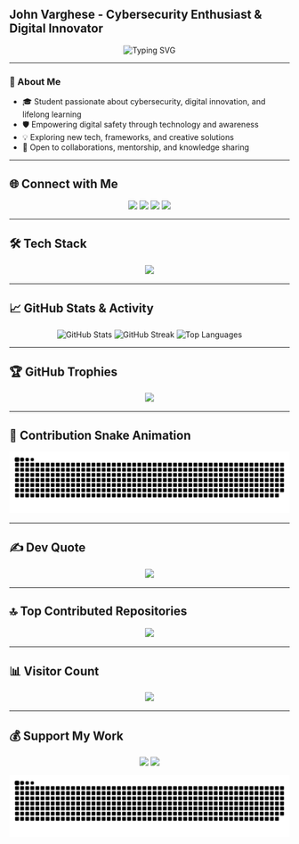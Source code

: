 ## John Varghese - Cybersecurity Enthusiast & Digital Innovator

<div align="center">
  <img src="https://readme-typing-svg.demolab.com?font=Fira+Code&weight=700&size=28&pause=1000&color=36BCF7&center=true&vCenter=true&width=600&lines=Hello+%F0%9F%91%8B%2C+I'm+John+Varghese;Cybersecurity+%7C+Digital+Innovation;Empowering+Digital+Safety+%F0%9F%94%91;Lifelong+Learner+%F0%9F%92%AF" alt="Typing SVG" />
</div>

---

### 🚀 About Me

- 🎓 Student passionate about cybersecurity, digital innovation, and lifelong learning  
- 🛡️ Empowering digital safety through technology and awareness  
- 💡 Exploring new tech, frameworks, and creative solutions  
- 🤝 Open to collaborations, mentorship, and knowledge sharing

---

## 🌐 Connect with Me

<p align="center">
  <a href="https://instagram.com/Cyber__Trinity"><img src="https://img.shields.io/badge/Instagram-%23E4405F.svg?logo=Instagram&logoColor=white" /></a>
  <a href="https://linkedin.com/in/John--Varghese"><img src="https://img.shields.io/badge/LinkedIn-%230077B5.svg?logo=linkedin&logoColor=white" /></a>
  <a href="https://youtube.com/@Trendy_NED"><img src="https://img.shields.io/badge/YouTube-%23FF0000.svg?logo=YouTube&logoColor=white" /></a>
  <a href="mailto:CyberTrinity@Mail2Tor.com"><img src="https://img.shields.io/badge/Email-D14836?logo=gmail&logoColor=white" /></a>
</p>

---

## 🛠️ Tech Stack

<p align="center">
  <img src="https://skillicons.dev/icons?i=cpp,css,html,java,js,kotlin,php,bash,powershell,dotnet,apache,nginx,mysql,git,unreal,adobephotoshop,adobeillustrator,adobepremierepro,adobelightroom,canva,krita,inkscape" />
</p>

---

## 📈 GitHub Stats & Activity

<p align="center">
  <img src="https://github-readme-stats.vercel.app/api?username=John-Varghese-EH&theme=transparent&hide_border=false&include_all_commits=true&count_private=true" alt="GitHub Stats" />
  <img src="https://nirzak-streak-stats.vercel.app/?user=John-Varghese-EH&theme=transparent&hide_border=false" alt="GitHub Streak" />
  <img src="https://github-readme-stats.vercel.app/api/top-langs/?username=John-Varghese-EH&theme=transparent&hide_border=false&include_all_commits=true&count_private=true&layout=compact" alt="Top Languages" />
</p>

---

## 🏆 GitHub Trophies

<p align="center">
  <img src="https://github-profile-trophy.vercel.app/?username=John-Varghese-EH&theme=radical&no-frame=false&no-bg=true&margin-w=4" />
</p>

---

## 🐍 Contribution Snake Animation

<p align="center">
  <picture>
    <source media="(prefers-color-scheme: dark)" srcset="https://raw.githubusercontent.com/John-Varghese-EH/John-Varghese-EH/output/github-snake-dark.svg" />
    <source media="(prefers-color-scheme: light)" srcset="https://raw.githubusercontent.com/John-Varghese-EH/John-Varghese-EH/output/github-snake.svg" />
    <img alt="github-snake" src="https://raw.githubusercontent.com/John-Varghese-EH/John-Varghese-EH/output/github-snake.svg" />
  </picture>
</p>

---

## ✍️ Dev Quote

<p align="center">
  <img src="https://quotes-github-readme.vercel.app/api?type=horizontal&theme=radical" />
</p>

---

## 🔝 Top Contributed Repositories

<p align="center">
  <img src="https://github-contributor-stats.vercel.app/api?username=John-Varghese-EH&limit=5&theme=transparent&combine_all_yearly_contributions=true" />
</p>

---

## 📊 Visitor Count

<p align="center">
  <img src="https://visitcount.itsvg.in/api?id=John-Varghese-EH&icon=2&color=2" />
</p>

---

## 💰 Support My Work

<p align="center">
  <a href="https://buymeacoffee.com/CyberTrinity"><img src="https://img.shields.io/badge/Buy%20Me%20a%20Coffee-ffdd00?style=for-the-badge&logo=buy-me-a-coffee&logoColor=black" /></a>
  <a href="https://patreon.com/CyberTrinity"><img src="https://img.shields.io/badge/Patreon-F96854?style=for-the-badge&logo=patreon&logoColor=white" /></a>
</p>

<picture>
  <source media="(prefers-color-scheme: dark)" srcset="https://raw.githubusercontent.com/John-Varghese-EH/John-Varghese-EH/output/github-snake-dark.svg" />
  <source media="(prefers-color-scheme: light)" srcset="https://raw.githubusercontent.com/John-Varghese-EH/John-Varghese-EH/output/github-snake.svg" />
  <img alt="github-snake" src="https://raw.githubusercontent.com/John-Varghese-EH/John-Varghese-EH/output/github-snake.svg" />
</picture>
